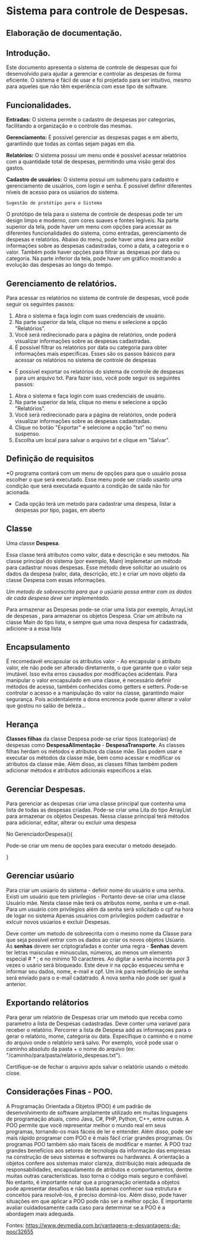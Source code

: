 # Sistema para controle de Despesas.

## Elaboração de documentação.

## Introdução.
Este documento apresenta o sistema de controle de despesas que foi desenvolvido para ajudar a gerenciar e controlar as despesas de forma eficiente. O sistema é fácil de usar e foi projetado para ser intuitivo, mesmo para aqueles que não têm experiência com esse tipo de software.

## Funcionalidades.

**Entradas:** O sistema permite o cadastro de despesas por categorias, facilitando a organização e o controle das mesmas.

**Gerenciamento:** É possível gerenciar as despesas pagas e em aberto, garantindo que todas as contas sejam pagas em dia.

**Relatórios:** O sistema possui um menu onde é possível acessar relatórios com a quantidade total de despesas, permitindo uma visão geral dos gastos.

**Cadastro de usuários:** O sistema possui um submenu para cadastro e gerenciamento de usuários, com login e senha. É possível definir diferentes níveis de acesso para os usúarios do sistema.

`Sugestão de protótipo para o Sistema`

O protótipo de tela para o sistema de controle de despesas pode ter um design limpo e moderno, com cores suaves e fontes legíveis. Na parte superior da tela, pode haver um menu com opções para acessar as diferentes funcionalidades do sistema, como entradas, gerenciamento de despesas e relatórios. Abaixo do menu, pode haver uma área para exibir informações sobre as despesas cadastradas, como a data, a categoria e o valor. Também pode haver opções para filtrar as despesas por data ou categoria. Na parte inferior da tela, pode haver um gráfico mostrando a evolução das despesas ao longo do tempo.

## Gerenciamento de relatórios.

Para acessar os relatórios no sistema de controle de despesas, você pode seguir os seguintes passos:

1. Abra o sistema e faça login com suas credenciais de usuário.
2. Na parte superior da tela, clique no menu e selecione a opção "Relatórios".
3. Você será redirecionado para a página de relatórios, onde poderá visualizar informações sobre as despesas cadastradas.
4. É possível filtrar os relatórios por data ou categoria para obter informações mais específicas.
Esses são os passos básicos para acessar os relatórios no sistema de controle de despesas

* É possível exportar os relatórios do sistema de controle de despesas para um arquivo txt.
Para fazer isso, você pode seguir os seguintes passos:

1. Abra o sistema e faça login com suas credenciais de usuário.
2. Na parte superior da tela, clique no menu e selecione a opção "Relatórios".
3. Você será redirecionado para a página de relatórios, onde poderá visualizar informações sobre as despesas cadastradas.
4. Clique no botão "Exportar" e selecione a opção "txt" no menu suspenso.
5. Escolha um local para salvar o arquivo txt e clique em "Salvar".

## Definição de requisitos

*O programa contará com um menu de opções para que o usuário possa escolher o que será executado.
Esse menu pode ser criado usanto uma condição que será executada equanto a condição de saida não 
for acionada.
* Cada opção terá um metodo para cadastrar uma despesa, listar a despesas por tipo, pagas, em aberto

## Classe
Uma classe **Despesa**.

Essa classe terá atributos como valor, data e descrição e seu metodos. Na classe principal do sistema (por exemplo, Main) implemetar um método para cadastrar novas despesas. Esse método deve solicitar ao usuário os dados da despesa (valor, data, descrição, etc.) e criar um novo objeto da classe Despesa com essas informações.

*Um metodo de sobreescrita para que o usúario possa entrar com os dados de cada despesa deve ser implementado.*

Para armazenar as Despesas pode-se criar uma lista por exemplo, ArrayList de despesas , para armazenar os objetos Despesa. Criar um atributo na classe Main do tipo lista, e sempre que uma nova despesa for cadastrada, adicione-a a essa lista

## Encapsulamento
É recomedavél encapsular os atributos valor - Ao encapsular o atributo valor, ele não pode ser alterado diretamente, o que garante que o valor seja imutável. Isso evita erros causados por modificações acidentais. Para manipular o valor encapsulado em uma classe, é necessário definir métodos de acesso, também conhecidos como getters e setters. Pode-se controlar o acesso e a manipulação do valor na classe, garantindo maior segurança. Pois acidentalemte a dona encrenca pode querer alterar o valor que gostou no salão de beleza...

## Herança
**Classes filhas** da classe Despesa pode-se criar tipos (categorias) de despesas como
**DespesaAlimentação** - **DespesaTransporte**. As classes filhas herdam os métodos e atributos da classe mãe. Elas podem usar e executar os métodos da classe mãe, bem como acessar e modificar os atributos da classe mãe. Além disso, as classes filhas também podem adicionar métodos e atributos adicionais específicos a elas.

## Gerenciar Despesas.
Para gerenciar as despesas criar uma classe principal que contenha uma lista de todas as despesas criadas. Pode-se criar uma Lita do tipo ArrayList para armazenar os objetos Despesas. Nessa classe principal terá métodos para adicionar, editar, alterar ou excluir uma despesa 

No GerenciadorDespesa(){

Pode-se criar um menu de opções para executar o metodo desejado.

}

## Gerenciar  usúario
Para criar um usúario do sistema - definir nome do usuário e uma senha.
Existi um usuário que tem privilegios - Portanto deve-se criar uma classe Usuário mãe.
Nesta classe mãe terá os atributos nome, senha e um e-mail. 
Para um usuário com privilegios além da senha será solicitado o cpf na hora de logar no sistema
Apenas usuários com privilegios podem cadastrar e exlcuir novos usúarios e excluir Despesas.

Deve conter um metodo de sobreecrita com o mesmo nome da Classe para que seja possível entrar com os dados ao criar os novos objetos Usúario. As **senhas** devem ser criptografadas e conter uma regra - **Senhas** devem ter letras maisculas e minusculas, números, ao menos um elemento especial # * ; e no mínimo 10 caracteres. Ao digitar a senha incorreta por 3 vezes o usário será bloqueado. Este deve ir na opção esqueceu senha e informar seu dados, nome, e-mail e cpf. Um ink para redefinição de senha será enviado para o e-mail cadatrado. A nova senha não pode ser igual a anterior.

## Exportando relátorios
Para gerar um relatório de Despesas criar um metodo que receba como parametro a lista de Despesas 
cadastradas. Deve conter uma variavel para receber o relatório. Percorrer a lista de Despesa add as informaçoes para o gerar o relatório, mome, categoria ou data. Especifique o caminho e o nome do arquivo onde o relatório será salvo. Por exemplo, você pode usar o caminho absoluto da pasta + o nome do arquivo (ex: "/caminho/para/pasta/relatorio_despesas.txt").

Certifique-se de fechar o arquivo após salvar o relatório usando o método close.


## Considerações Finas - POO.

A Programação Orientada a Objetos (POO) é um padrão de desenvolvimento de software amplamente utilizado em muitas linguagens de programação atuais, como Java, C#, PHP, Python, C++, entre outras. A POO permite que você representar melhor o mundo real em seus programas, tornando-os mais fáceis de ler e entender. Além disso, pode ser mais rápido programar com POO e é mais fácil criar grandes programas. Os programas POO também são mais fáceis de modificar e manter. A POO traz grandes benefícios aos setores de tecnologia da informação das empresas na construção de seus sistemas e softwares ou hardwares. A orientação a objetos confere aos sistemas maior clareza, distribuição mais adequada de responsabilidades, encapsulamento de atributos e comportamentos, dentre muitas outras características. Isso torna o código mais seguro e confiável. No entanto, é importante notar que a programação orientada a objetos pode apresentar desafios e não basta apenas conhecer sua estrutura e conceitos para resolvê-los, é preciso dominá-los. Além disso, pode haver situações em que aplicar a POO pode não ser a melhor opção. É importante avaliar cuidadosamente cada caso para determinar se a POO é a abordagem mais adequada.

Fontes: https://www.devmedia.com.br/vantagens-e-desvantagens-da-poo/32655